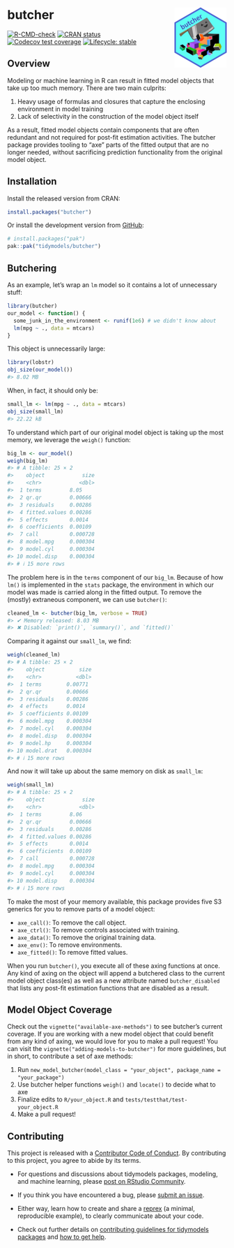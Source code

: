 
<!-- README.md is generated from README.Rmd. Please edit that file -->

# butcher <a href="https://butcher.tidymodels.org"><img src="man/figures/logo.png" align="right" height="138" alt="butcher website" /></a>

<!-- badges: start -->

[![R-CMD-check](https://github.com/tidymodels/butcher/actions/workflows/R-CMD-check.yaml/badge.svg)](https://github.com/tidymodels/butcher/actions/workflows/R-CMD-check.yaml)
[![CRAN
status](https://www.r-pkg.org/badges/version/butcher)](https://CRAN.R-project.org/package=butcher)
[![Codecov test
coverage](https://codecov.io/gh/tidymodels/butcher/branch/main/graph/badge.svg)](https://app.codecov.io/gh/tidymodels/butcher?branch=main)
[![Lifecycle:
stable](https://img.shields.io/badge/lifecycle-stable-brightgreen.svg)](https://lifecycle.r-lib.org/articles/stages.html#stable)
<!-- badges: end -->

## Overview

Modeling or machine learning in R can result in fitted model objects
that take up too much memory. There are two main culprits:

1.  Heavy usage of formulas and closures that capture the enclosing
    environment in model training
2.  Lack of selectivity in the construction of the model object itself

As a result, fitted model objects contain components that are often
redundant and not required for post-fit estimation activities. The
butcher package provides tooling to “axe” parts of the fitted output
that are no longer needed, without sacrificing prediction functionality
from the original model object.

## Installation

Install the released version from CRAN:

``` r
install.packages("butcher")
```

Or install the development version from [GitHub](https://github.com/):

``` r
# install.packages("pak")
pak::pak("tidymodels/butcher")
```

## Butchering

As an example, let’s wrap an `lm` model so it contains a lot of
unnecessary stuff:

``` r
library(butcher)
our_model <- function() {
  some_junk_in_the_environment <- runif(1e6) # we didn't know about
  lm(mpg ~ ., data = mtcars) 
}
```

This object is unnecessarily large:

``` r
library(lobstr)
obj_size(our_model())
#> 8.02 MB
```

When, in fact, it should only be:

``` r
small_lm <- lm(mpg ~ ., data = mtcars) 
obj_size(small_lm)
#> 22.22 kB
```

To understand which part of our original model object is taking up the
most memory, we leverage the `weigh()` function:

``` r
big_lm <- our_model()
weigh(big_lm)
#> # A tibble: 25 × 2
#>    object            size
#>    <chr>            <dbl>
#>  1 terms         8.05    
#>  2 qr.qr         0.00666 
#>  3 residuals     0.00286 
#>  4 fitted.values 0.00286 
#>  5 effects       0.0014  
#>  6 coefficients  0.00109 
#>  7 call          0.000728
#>  8 model.mpg     0.000304
#>  9 model.cyl     0.000304
#> 10 model.disp    0.000304
#> # ℹ 15 more rows
```

The problem here is in the `terms` component of our `big_lm`. Because of
how `lm()` is implemented in the `stats` package, the environment in
which our model was made is carried along in the fitted output. To
remove the (mostly) extraneous component, we can use `butcher()`:

``` r
cleaned_lm <- butcher(big_lm, verbose = TRUE)
#> ✔ Memory released: 8.03 MB
#> ✖ Disabled: `print()`, `summary()`, and `fitted()`
```

Comparing it against our `small_lm`, we find:

``` r
weigh(cleaned_lm)
#> # A tibble: 25 × 2
#>    object           size
#>    <chr>           <dbl>
#>  1 terms        0.00771 
#>  2 qr.qr        0.00666 
#>  3 residuals    0.00286 
#>  4 effects      0.0014  
#>  5 coefficients 0.00109 
#>  6 model.mpg    0.000304
#>  7 model.cyl    0.000304
#>  8 model.disp   0.000304
#>  9 model.hp     0.000304
#> 10 model.drat   0.000304
#> # ℹ 15 more rows
```

And now it will take up about the same memory on disk as `small_lm`:

``` r
weigh(small_lm)
#> # A tibble: 25 × 2
#>    object            size
#>    <chr>            <dbl>
#>  1 terms         8.06    
#>  2 qr.qr         0.00666 
#>  3 residuals     0.00286 
#>  4 fitted.values 0.00286 
#>  5 effects       0.0014  
#>  6 coefficients  0.00109 
#>  7 call          0.000728
#>  8 model.mpg     0.000304
#>  9 model.cyl     0.000304
#> 10 model.disp    0.000304
#> # ℹ 15 more rows
```

To make the most of your memory available, this package provides five S3
generics for you to remove parts of a model object:

-   `axe_call()`: To remove the call object.
-   `axe_ctrl()`: To remove controls associated with training.
-   `axe_data()`: To remove the original training data.
-   `axe_env()`: To remove environments.
-   `axe_fitted()`: To remove fitted values.

When you run `butcher()`, you execute all of these axing functions at
once. Any kind of axing on the object will append a butchered class to
the current model object class(es) as well as a new attribute named
`butcher_disabled` that lists any post-fit estimation functions that are
disabled as a result.

## Model Object Coverage

Check out the `vignette("available-axe-methods")` to see butcher’s
current coverage. If you are working with a new model object that could
benefit from any kind of axing, we would love for you to make a pull
request! You can visit the `vignette("adding-models-to-butcher")` for
more guidelines, but in short, to contribute a set of axe methods:

1.  Run
    `new_model_butcher(model_class = "your_object", package_name = "your_package")`
2.  Use butcher helper functions `weigh()` and `locate()` to decide what
    to axe
3.  Finalize edits to `R/your_object.R` and
    `tests/testthat/test-your_object.R`
4.  Make a pull request!

## Contributing

This project is released with a [Contributor Code of
Conduct](https://contributor-covenant.org/version/2/0/CODE_OF_CONDUCT.html).
By contributing to this project, you agree to abide by its terms.

-   For questions and discussions about tidymodels packages, modeling,
    and machine learning, please [post on RStudio
    Community](https://community.rstudio.com/new-topic?category_id=15&tags=tidymodels,question).

-   If you think you have encountered a bug, please [submit an
    issue](https://github.com/tidymodels/butcher/issues).

-   Either way, learn how to create and share a
    [reprex](https://reprex.tidyverse.org/articles/articles/learn-reprex.html)
    (a minimal, reproducible example), to clearly communicate about your
    code.

-   Check out further details on [contributing guidelines for tidymodels
    packages](https://www.tidymodels.org/contribute/) and [how to get
    help](https://www.tidymodels.org/help/).
